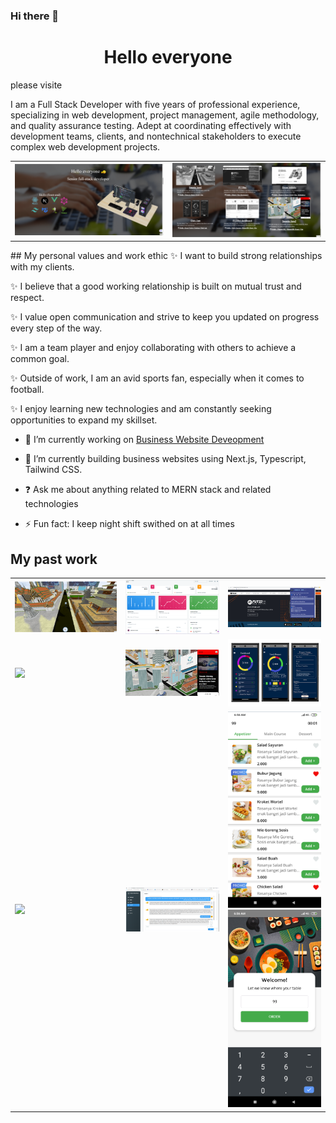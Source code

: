 ### Hi there 👋

<!--
**LucktoSky/LucktoSky** is a ✨ _special_ ✨ repository because its `README.md` (this file) appears on your GitHub profile.

Here are some ideas to get you started:

- 🔭 I’m currently working on ...
- 🌱 I’m currently learning ...
- 👯 I’m looking to collaborate on ...
- 🤔 I’m looking for help with ...
- 💬 Ask me about ...
- 📫 How to reach me: ...
- 😄 Pronouns: ...
- ⚡ Fun fact: ...
-->

<h1 style="text-align: center;">Hello everyone</h1>
please visite  <a style="" href=""></a>
<p>I am a Full Stack Developer with five years of professional experience, specializing in web development, project management, agile methodology, and quality assurance testing. Adept at coordinating effectively with development teams, clients, and nontechnical stakeholders to execute complex web development projects. </p>
<table>
    <tr>
        <td><img src="./public/1.png"/></td>
        <td><img src="./public/2.png"/></td>
    </tr>
</table>
## My personal values and work ethic
✨ I want to build strong relationships with my clients.

✨ I believe that a good working relationship is built on mutual trust and respect.

✨ I value open communication and strive to keep you updated on progress every step of the way.

✨ I am a team player and enjoy collaborating with others to achieve a common goal.

✨ Outside of work, I am an avid sports fan, especially when it comes to football.

✨ I enjoy learning new technologies and am constantly seeking opportunities to expand my skillset.

- 🔭 I’m currently working on [Business Website Deveopment](https://github.com/seniorcoder72)  
  
- 🌱 I’m currently building business websites using Next.js, Typescript, Tailwind CSS.  
  
- ❓ Ask me about anything related to MERN stack and related technologies  
  
- ⚡ Fun fact: I keep night shift swithed on at all times   
## My past work
<table>
    <tr>
        <td><img src="./public/3.png"/></td>
        <td><img src="./public/5.png"/></td>
        <td><img src="./public/6.png"/></td>
    </tr>
    <tr>
        <td><img src="./public/7.png"/></td>
        <td><img src="./public/8.png"/></td>
        <td><img src="./public/9.png"/></td>
    </tr>
    <tr>
        <td><img src="./public/10.gif"/></td>
        <td><img src="./public/11.png"/></td>
        <td>
            <img src="./public/12.png"/>
            <img src="./public/13.png"/>
        </td>
    </tr>
</table>